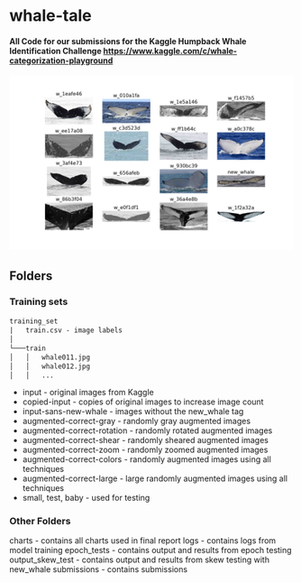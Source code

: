 # whale-tale

#### All Code for our submissions for the Kaggle Humpback Whale Identification Challenge https://www.kaggle.com/c/whale-categorization-playground

![Alt text](./charts/whales_sample.png?raw=true "Whale Image Samples")

## Folders

### Training sets

```
training_set 
|   train.csv - image labels
│
└───train
│   │   whale011.jpg
│   │   whale012.jpg
│   │   ...
```

* input - original images from Kaggle
* copied-input - copies of original images to increase image count
* input-sans-new-whale - images without the new_whale tag
* augmented-correct-gray - randomly gray augmented images
* augmented-correct-rotation - randomly rotated augmented images
* augmented-correct-shear - randomly sheared augmented images
* augmented-correct-zoom - randomly zoomed augmented images
* augmented-correct-colors - randomly augmented images using all techniques
* augmented-correct-large - large randomly augmented images using all techniques
* small, test, baby - used for testing

### Other Folders

charts - contains all charts used in final report
logs - contains logs from model training 
epoch_tests - contains output and results from epoch testing
output_skew_test - contains output and results from skew testing with new_whale
submissions - contains submissions


